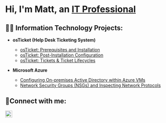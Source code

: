 <h1>Hi, I'm Matt, an <a href="https://linkedin.com/in/mattrjones77">IT Professional</a></h1>

<h2>👨‍💻 Information Technology Projects:</h2>

- <b>osTicket (Help Desk Ticketing System)</b>
  - [osTicket: Prerequisites and Installation](https://github.com/mattrjones77/osticket-prereqs)
  - [osTicket: Post-Installation Configuration](https://github.com/mattrjones77/osticket-config)
  - [osTicket: Tickets & Ticket Lifecycles](https://github.com/mattrjones77/tickets-and-ticket-lifecycle)

- <b>Microsoft Azure</b>
  - [Configuring On-premises Active Directory within Azure VMs](https://github.com/mattrjones77/configure-ad)
  - [Network Security Groups (NSGs) and Inspecting Network Protocols](https://github.com/mattrjones77/azure-network-protocols)

<h2>🤳Connect with me:</h2>

[<img align="left" alt="Matt | LinkedIn" width="22px" src="https://cdn.jsdelivr.net/npm/simple-icons@v3/icons/linkedin.svg" />][linkedin]

[linkedin]: https://linkedin.com/in/mattrjones77
